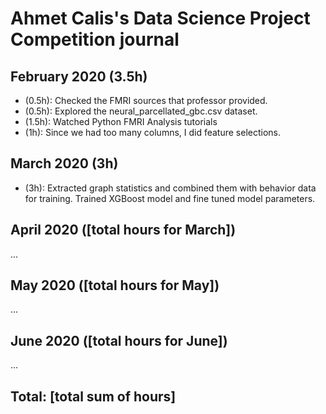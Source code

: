 # Ahmet Calis's Data Science Project Competition journal

## February 2020 (3.5h)

- (0.5h): Checked the FMRI sources that professor provided.
- (0.5h): Explored the neural_parcellated_gbc.csv dataset.
- (1.5h): Watched Python FMRI Analysis tutorials
- (1h): Since we had too many columns, I did feature selections.

## March 2020 (3h)

- (3h): Extracted graph statistics and combined them with behavior data for training. Trained XGBoost model and fine tuned model parameters. 



## April 2020 ([total hours for March])

...

## May 2020 ([total hours for May])

...

## June 2020 ([total hours for June])

...

## Total: [total sum of hours]
